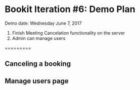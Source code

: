 # Bookit Iteration #6: Demo Plan

Demo date: Wednesday June 7, 2017

1) Finish Meeting Cancelation functionality on the server
2) Admin can manage users

=========
## Canceling a booking

## Manage users page
